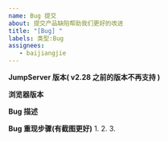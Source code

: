 ```yaml
---
name: Bug 提交
about: 提交产品缺陷帮助我们更好的改进
title: "[Bug] "
labels: 类型:Bug
assignees: 
   - baijiangjie
---
```


**JumpServer 版本( v2.28 之前的版本不再支持 )**


**浏览器版本**


**Bug 描述**


**Bug 重现步骤(有截图更好)**
1.
2.
3.
